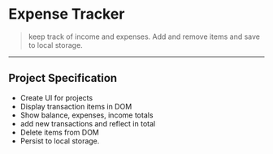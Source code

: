 # Expense Tracker
> keep track of income and expenses. Add and remove items and save to local storage.
***
## Project Specification
- Create UI for projects
- Display transaction items in DOM
- Show balance, expenses, income totals
- add new transactions and reflect in total
- Delete items from DOM
- Persist to local storage.
